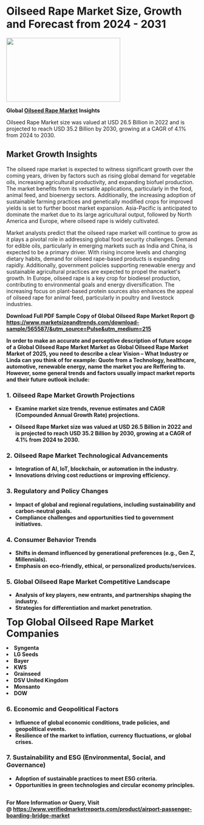 <H1>Oilseed Rape Market Size, Growth and Forecast from 2024 - 2031</H1><img class="aligncenter size-medium wp-image-584254" src="https://thirdeyenews.in/wp-content/uploads/2024/09/Global-Market-Research-300x168.jpeg" alt="" width="300" height="168" /><p><strong>Global&nbsp;<a href="https://www.marketsizeandtrends.com/download-sample/565587/&amp;utm_source=Pulse&amp;utm_medium=215">Oilseed Rape Market</a> Insights</strong></p><p>Oilseed Rape Market size was valued at USD 26.5 Billion in 2022 and is projected to reach USD 35.2 Billion by 2030, growing at a CAGR of 4.1% from 2024 to 2030.</p><p><h2>Market Growth Insights</h2> <p>The oilseed rape market is expected to witness significant growth over the coming years, driven by factors such as rising global demand for vegetable oils, increasing agricultural productivity, and expanding biofuel production. The market benefits from its versatile applications, particularly in the food, animal feed, and bioenergy sectors. Additionally, the increasing adoption of sustainable farming practices and genetically modified crops for improved yields is set to further boost market expansion. Asia-Pacific is anticipated to dominate the market due to its large agricultural output, followed by North America and Europe, where oilseed rape is widely cultivated.</p> <p><strong></strong></p> <p>Market analysts predict that the oilseed rape market will continue to grow as it plays a pivotal role in addressing global food security challenges. Demand for edible oils, particularly in emerging markets such as India and China, is expected to be a primary driver. With rising income levels and changing dietary habits, demand for oilseed rape-based products is expanding rapidly. Additionally, government policies supporting renewable energy and sustainable agricultural practices are expected to propel the market's growth. In Europe, oilseed rape is a key crop for biodiesel production, contributing to environmental goals and energy diversification. The increasing focus on plant-based protein sources also enhances the appeal of oilseed rape for animal feed, particularly in poultry and livestock industries.</p> <p><strong></p><p><span class=""><strong>Download Full PDF Sample Copy of Global Oilseed Rape Market Report</strong> @ <a href="https://www.marketsizeandtrends.com/download-sample/565587/&amp;utm_source=Pulse&amp;utm_medium=215" target="_blank">https://www.marketsizeandtrends.com/download-sample/565587/&amp;utm_source=Pulse&amp;utm_medium=215</a></span></p><p>In order to make an accurate and perceptive description of future scope of a Global&nbsp;Oilseed Rape Market Market as Global&nbsp;Oilseed Rape Market Market of 2025, you need to describe a clear Vision &ndash; What Industry or Linda can you think of for example: Quote from a Technology, healthcare, automotive, renewable energy, name the market you are Reffering to. However, some general trends and factors usually impact market reports and their future outlook include:</p><h3>1.&nbsp;<strong>Oilseed Rape Market Growth Projections</strong></h3><ul><li>Examine market size trends, revenue estimates and CAGR (Compounded Annual Growth Rate) projections.</li><li><p>Oilseed Rape Market size was valued at USD 26.5 Billion in 2022 and is projected to reach USD 35.2 Billion by 2030, growing at a CAGR of 4.1% from 2024 to 2030.</p></li></ul><h3>2.&nbsp;<strong>Oilseed Rape Market Technological Advancements</strong></h3><ul><li>Integration of AI, IoT, blockchain, or automation in the industry.</li><li>Innovations driving cost reductions or improving efficiency.</li></ul><h3>3.&nbsp;<strong>Regulatory and Policy Changes</strong></h3><ul><li>Impact of global and regional regulations, including sustainability and carbon-neutral goals.</li><li>Compliance challenges and opportunities tied to government initiatives.</li></ul><h3>4.&nbsp;<strong>Consumer Behavior Trends</strong></h3><ul><li>Shifts in demand influenced by generational preferences (e.g., Gen Z, Millennials).</li><li>Emphasis on eco-friendly, ethical, or personalized products/services.</li></ul><h3>5.&nbsp;<strong>Global Oilseed Rape Market Competitive Landscape</strong></h3><ul><li>Analysis of key players, new entrants, and partnerships shaping the industry.</li><li>Strategies for differentiation and market penetration.</li></ul><p data-pm-slice="1 1 []"><span style="color: inherit; font-family: inherit; font-size: 25px;">Top Global Oilseed Rape Market Companies</span></p><div class="" data-test-id=""><p><li>Syngenta</li><li> LG Seeds</li><li> Bayer</li><li> KWS</li><li> Grainseed</li><li> DSV United Kingdom</li><li> Monsanto</li><li> DOW</li></p></div><h3>6.&nbsp;<strong>Economic and Geopolitical Factors</strong></h3><ul><li>Influence of global economic conditions, trade policies, and geopolitical events.</li><li>Resilience of the market to inflation, currency fluctuations, or global crises.</li></ul><h3>7.&nbsp;<strong>Sustainability and ESG (Environmental, Social, and Governance)</strong></h3><ul><li>Adoption of sustainable practices to meet ESG criteria.</li><li>Opportunities in green technologies and circular economy principles.</li></ul><h2><strong style="font-size: 14px;">For More Information or Query, Visit @&nbsp;</strong><a style="background-color: #ffffff; font-size: 14px;" href="https://www.marketsizeandtrends.com/report/oilseed-rape-market/" target="_blank">https://www.verifiedmarketreports.com/product/airport-passenger-boarding-bridge-market</a></h2>
